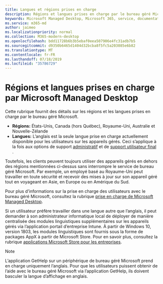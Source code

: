 ```yaml
---
title: Langues et régions prises en charge
description: Régions et langues prises en charge par le bureau géré Microsoft
keywords: Microsoft Managed Desktop, Microsoft 365, service, documentation
ms.service: m365-md
author: jaimeo
ms.localizationpriority: normal
ms.collection: M365-modern-desktop
ms.openlocfilehash: bdd11728b6b3b5ebaf0eea507906e4fc31adb7b5
ms.sourcegitcommit: d9350b6465d1404d32bcba8f5fc5a203085e6b82
ms.translationtype: MT
ms.contentlocale: fr-FR
ms.lasthandoff: 07/18/2019
ms.locfileid: "35786729"
---
```

# <a name="microsoft-managed-desktop-supported-regions-and-languages"></a>Régions et langues prises en charge par Microsoft Managed Desktop

Cette rubrique fournit des détails sur les régions et les langues prises en charge par le bureau géré Microsoft. 

- **Régions:** États-Unis, Canada (hors Québec), Royaume-Uni, Australie et Nouvelle-Zélande
- **Langues:** L’anglais est la seule langue prise en charge actuellement disponible pour les utilisateurs sur les appareils gérés. Ceci s’applique à la fois aux options de support [administratif](https://docs.microsoft.com/microsoft-365/managed-desktop/working-with-managed-desktop/admin-support) et de [support utilisateur final](https://docs.microsoft.com/microsoft-365/managed-desktop/working-with-managed-desktop/end-user-support) . 

Toutefois, les clients peuvent toujours utiliser des appareils gérés en dehors des régions mentionnées ci-dessus sans interrompre le service de bureau géré Microsoft. Par exemple, un employé basé au Royaume-Uni peut travailler en toute sécurité et recevoir des mises à jour sur son appareil géré tout en voyageant en Asie, en Europe ou en Amérique du Sud.

Pour plus d’informations sur la prise en charge des utilisateurs avec le bureau géré Microsoft, consultez la rubrique [prise en charge de Microsoft Managed Desktop](https://docs.microsoft.com/microsoft-365/managed-desktop/service-description/support).

Si un utilisateur préfère travailler dans une langue autre que l’anglais, il peut demander à son administrateur informatique local de déployer de manière centralisée des modules linguistiques supplémentaires sur les appareils gérés via l’application portail d’entreprise Intune. À partir de Windows 10, version 1803, les modules linguistiques sont fournis sous la forme de packages AppX à partir de Microsoft Store. Pour en savoir plus, consultez la rubrique [applications Microsoft Store pour les entreprises](https://docs.microsoft.com/microsoft-365/managed-desktop/get-started/deploy-apps#msfb-apps).


>[!NOTE]
>L’application GetHelp sur un périphérique de bureau géré Microsoft prend en charge uniquement l’anglais. Pour que les utilisateurs puissent obtenir de l’aide avec le bureau géré Microsoft via l’application GetHelp, ils doivent basculer la langue d’affichage en anglais.
